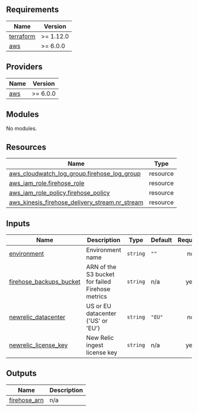 <!-- BEGIN_TF_DOCS -->
## Requirements

| Name | Version |
|------|---------|
| <a name="requirement_terraform"></a> [terraform](#requirement\_terraform) | >= 1.12.0 |
| <a name="requirement_aws"></a> [aws](#requirement\_aws) | >= 6.0.0 |

## Providers

| Name | Version |
|------|---------|
| <a name="provider_aws"></a> [aws](#provider\_aws) | >= 6.0.0 |

## Modules

No modules.

## Resources

| Name | Type |
|------|------|
| [aws_cloudwatch_log_group.firehose_log_group](https://registry.terraform.io/providers/hashicorp/aws/latest/docs/resources/cloudwatch_log_group) | resource |
| [aws_iam_role.firehose_role](https://registry.terraform.io/providers/hashicorp/aws/latest/docs/resources/iam_role) | resource |
| [aws_iam_role_policy.firehose_policy](https://registry.terraform.io/providers/hashicorp/aws/latest/docs/resources/iam_role_policy) | resource |
| [aws_kinesis_firehose_delivery_stream.nr_stream](https://registry.terraform.io/providers/hashicorp/aws/latest/docs/resources/kinesis_firehose_delivery_stream) | resource |

## Inputs

| Name | Description | Type | Default | Required |
|------|-------------|------|---------|:--------:|
| <a name="input_environment"></a> [environment](#input\_environment) | Environment name | `string` | `""` | no |
| <a name="input_firehose_backups_bucket"></a> [firehose\_backups\_bucket](#input\_firehose\_backups\_bucket) | ARN of the S3 bucket for failed Firehose metrics | `string` | n/a | yes |
| <a name="input_newrelic_datacenter"></a> [newrelic\_datacenter](#input\_newrelic\_datacenter) | US or EU datacenter ('US' or 'EU') | `string` | `"EU"` | no |
| <a name="input_newrelic_license_key"></a> [newrelic\_license\_key](#input\_newrelic\_license\_key) | New Relic ingest license key | `string` | n/a | yes |

## Outputs

| Name | Description |
|------|-------------|
| <a name="output_firehose_arn"></a> [firehose\_arn](#output\_firehose\_arn) | n/a |
<!-- END_TF_DOCS -->
